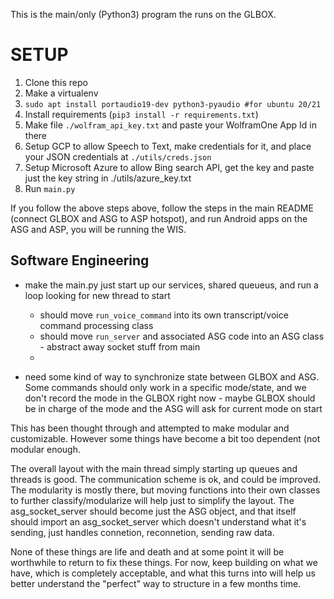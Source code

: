 This is the main/only (Python3) program the runs on the GLBOX.

# SETUP

1. Clone this repo
2. Make a virtualenv
3. `sudo apt install portaudio19-dev python3-pyaudio #for ubuntu 20/21`
4. Install requirements (`pip3 install -r requirements.txt`)
5. Make file `./wolfram_api_key.txt` and paste your WolframOne App Id in there
6. Setup GCP to allow Speech to Text, make credentials for it, and place your JSON credentials at `./utils/creds.json`
7. Setup Microsoft Azure to allow Bing search API, get the key and paste just the key string in ./utils/azure_key.txt
8. Run `main.py`

If you follow the above steps above, follow the steps in the main README (connect GLBOX and ASG to ASP hotspot), and run Android apps on the ASG and ASP, you will be running the WIS.

## Software Engineering

- make the main.py just start up our services, shared queueus, and run a loop looking for new thread to start
    - should move `run_voice_command` into its own transcript/voice command processing class
    - should move `run_server` and associated ASG code into an ASG class - abstract away socket stuff from main
    - 

- need some kind of way to synchronize state between GLBOX and ASG. Some commands should only work in a specific mode/state, and we don't record the mode in the GLBOX right now - maybe GLBOX should be in charge of the mode and the ASG will ask for current mode on start

This has been thought through and attempted to make modular and customizable. However some things have become a bit too dependent (not modular enough.

The overall layout with the main thread simply starting up queues and threads is good. The communication scheme is ok, and could be improved. The modularity is mostly there, but moving functions into their own classes to further classify/modularize will help just to simplify the layout. The asg_socket_server should become just the ASG object, and that itself should import an asg_socket_server which doesn't understand what it's sending, just handles connetion, reconnetion, sending raw data.

None of these things are life and death and at some point it will be worthwhile to return to fix these things. For now, keep building on what we have, which is completely acceptable, and what this turns into will help us better understand the "perfect" way to structure in a few months time.
